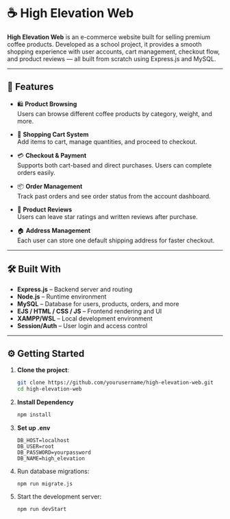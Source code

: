 # ☕ High Elevation Web

**High Elevation Web** is an e-commerce website built for selling premium coffee products. Developed as a school project, it provides a smooth shopping experience with user accounts, cart management, checkout flow, and product reviews — all built from scratch using Express.js and MySQL.

---

## 🌟 Features

- 🛍️ **Product Browsing**  
  Users can browse different coffee products by category, weight, and more.

- 🧺 **Shopping Cart System**  
  Add items to cart, manage quantities, and proceed to checkout.

- 💳 **Checkout & Payment**  
  Supports both cart-based and direct purchases. Users can complete orders easily.

- 📦 **Order Management**  
  Track past orders and see order status from the account dashboard.

- 📝 **Product Reviews**  
  Users can leave star ratings and written reviews after purchase.

- 🏠 **Address Management**  
  Each user can store one default shipping address for faster checkout.

---

## 🛠️ Built With

- **Express.js** – Backend server and routing
- **Node.js** – Runtime environment
- **MySQL** – Database for users, products, orders, and more
- **EJS / HTML / CSS / JS** – Frontend rendering and UI
- **XAMPP/WSL** – Local development environment
- **Session/Auth** – User login and access control

---

## ⚙️ Getting Started

1. **Clone the project**:
   ```bash
   git clone https://github.com/yourusername/high-elevation-web.git
   cd high-elevation-web
   ```
2. **Install Dependency**
   ```bash
   npm install
   ```
3. **Set up .env**
   ```
   DB_HOST=localhost
   DB_USER=root
   DB_PASSWORD=yourpassword
   DB_NAME=high_elevation
   ```
4. Run database migrations:
   ```
   npm run migrate.js
   ```

5. Start the development server:
   ```
   npm run devStart
   ```


